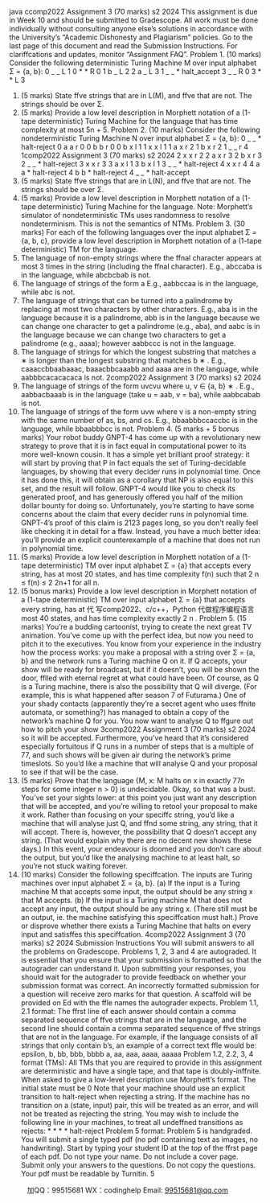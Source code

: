 java ccomp2022 Assignment 3 (70 marks) s2 2024
This assignment is due in Week 10 and should be submitted to Gradescope.
All work must be done individually without consulting anyone else’s solutions in accordance
with the University’s “Academic Dishonesty and Plagiarism” policies.
Go to the last page of this document and read the Submission Instructions. For clariffcations
and updates, monitor “Assignment FAQ”.
Problem 1. (10 marks) Consider the following deterministic Turing Machine M
over input alphabet Σ = {a, b}:
0 _ _ L 1
0 * * R 0
1 b _ L 2
2 a _ L 3
1 _ _ * halt_accept
3 _ _ R 0
3 * * L 3
1. (5 marks) State ffve strings that are in L(M), and ffve that are not. The
strings should be over Σ.
2. (5 marks) Provide a low level description in Morphett notation of a (1-tape
deterministic) Turing Machine for the language that has time complexity at
most 5n + 5.
Problem 2. (10 marks) Consider the following nondeterministic Turing Machine
N over input alphabet Σ = {a, b}:
0 _ _ * halt-reject
0 a a r 0
0 b b r 0
0 b x l 1
1 x x l 1
1 a x r 2
1 b x r 2
1 _ _ r 4
1comp2022 Assignment 3 (70 marks) s2 2024
2 x x r 2
2 a x r 3
2 b x r 3
2 _ _ * halt-reject
3 x x r 3
3 a x l 1
3 b x l 1
3 _ _ * halt-reject
4 x x r 4
4 a a * halt-reject
4 b b * halt-reject
4 _ _ * halt-accept
1. (5 marks) State ffve strings that are in L(N), and ffve that are not. The
strings should be over Σ.
2. (5 marks) Provide a low level description in Morphett notation of a (1-tape
deterministic) Turing Machine for the language.
Note: Morphett’s simulator of nondeterministic TMs uses randomness to resolve
nondeterminism. This is not the semantics of NTMs.
Problem 3. (30 marks) For each of the following languages over the input alphabet
Σ = {a, b, c}, provide a low level description in Morphett notation of a
(1-tape deterministic) TM for the language.
1. The language of non-empty strings where the ffnal character appears at
most 3 times in the string (including the ffnal character).
E.g., abccaba is in the language, while abcbcbab is not.
2. The language of strings of the form a
E.g., aabbccaa is in the language, while abc is not.
3. The language of strings that can be turned into a palindrome by replacing
at most two characters by other characters.
E.g., aba is in the language because it is a palindrome, abb is in the language
 because we can change one character to get a palindrome (e.g., aba),
and aabc is in the language because we can change two characters to get a
palindrome (e.g., aaaa); however aabbccc is not in the language.
4. The language of strings for which the longest substring that matches a
∗
is
longer than the longest substring that matches b
∗
.
E.g., caaaccbbaabaaac, baaacbbcaaabb and aaaa are in the language, while
aabbbcacacacaca is not.
2comp2022 Assignment 3 (70 marks) s2 2024
5. The language of strings of the form uvcvu where u, v ∈ {a, b}
∗
.
E.g., aabbacbaaab is in the language (take u = aab, v = ba), while aabbcabab
is not.
6. The language of strings of the form uvw where v is a non-empty string with
the same number of as, bs, and cs. E.g., bbaabbbccaccbc is in the language,
while bbaabbbcc is not.
Problem 4. (5 marks + 5 bonus marks)
Your robot buddy GNPT-4 has come up with a revolutionary new strategy to
prove that it is in fact equal in computational power to its more well-known
cousin. It has a simple yet brilliant proof strategy: it will start by proving that
P in fact equals the set of Turing-decidable languages, by showing that every
decider runs in polynomial time. Once it has done this, it will obtain as a corollary
 that NP is also equal to this set, and the result will follow. GNPT-4 would
like you to check its generated proof, and has generously offered you half of the
million dollar bounty for doing so.
Unfortunately, you’re starting to have some concerns about the claim that every
decider runs in polynomial time. GNPT-4’s proof of this claim is 2123 pages
long, so you don’t really feel like checking it in detail for a ffaw. Instead, you
have a much better idea: you’ll provide an explicit counterexample of a machine
that does not run in polynomial time.
1. (5 marks) Provide a low level description in Morphett notation of a (1-tape
deterministic) TM over input alphabet Σ = {a} that accepts every string, has
at most 20 states, and has time complexity f(n) such that 2
n ≤ f(n) ≤ 2
2n+1
for all n.
2. (5 bonus marks) Provide a low level description in Morphett notation of a
(1-tape deterministic) TM over input alphabet Σ = {a} that accepts every
string, has at 代 写comp2022、c/c++，Python
代做程序编程语言most 40 states, and has time complexity exactly 2
n
.
Problem 5. (15 marks)
You’re a budding cartoonist, trying to create the next great TV animation. You’ve
come up with the perfect idea, but now you need to pitch it to the executives.
You know from your experience in the industry how the process works: you
make a proposal with a string over Σ = {a, b} and the network runs a Turing
machine Q on it. If Q accepts, your show will be ready for broadcast, but if
it doesn’t, you will be shown the door, fflled with eternal regret at what could
have been. Of course, as Q is a Turing machine, there is also the possibility that
Q will diverge. (For example, this is what happened after season 7 of Futurama.)
One of your shady contacts (apparently they’re a secret agent who uses ffnite automata,
 or something?) has managed to obtain a copy of the network’s machine
Q for you. You now want to analyse Q to ffgure out how to pitch your show
3comp2022 Assignment 3 (70 marks) s2 2024
so it will be accepted. Furthermore, you’ve heard that it’s considered especially
fortuitous if Q runs in a number of steps that is a multiple of 77, and such shows
will be given air during the network’s prime timeslots. So you’d like a machine
that will analyse Q and your proposal to see if that will be the case.
1. (5 marks) Prove that the language {M, x: M halts on x in exactly 77n steps
for some integer n > 0} is undecidable.
Okay, so that was a bust. You’ve set your sights lower: at this point you just want
any description that will be accepted, and you’re willing to retool your proposal
to make it work. Rather than focusing on your speciffc string, you’d like a
machine that will analyse just Q, and ffnd some string, any string, that it will
accept. There is, however, the possibility that Q doesn’t accept any string. (That
would explain why there are no decent new shows these days.) In this event,
your endeavour is doomed and you don’t care about the output, but you’d like
the analysing machine to at least halt, so you’re not stuck waiting forever.
2. (10 marks) Consider the following speciffcation. The inputs are Turing machines
 over input alphabet Σ = {a, b}.
(a) If the input is a Turing machine M that accepts some input, the output
should be any string x that M accepts.
(b) If the input is a Turing machine M that does not accept any input, the
output should be any string x. (There still must be an output, ie. the
machine satisfying this speciffcation must halt.)
Prove or disprove whether there exists a Turing Machine that halts on every
input and satisffes this speciffcation.
4comp2022 Assignment 3 (70 marks) s2 2024
Submission Instructions
You will submit answers to all the problems on Gradescope.
Problems 1, 2, 3 and 4 are autograded.
It is essential that you ensure that your submission is formatted so that the autograder can
understand it. Upon submitting your responses, you should wait for the autograder to provide
feedback on whether your submission format was correct. An incorrectly formatted submission
for a question will receive zero marks for that question. A scaffold will be provided on Ed
with the ffle names the autograder expects.
Problem 1.1, 2.1 format:
The ffrst line of each answer should contain a comma separated sequence of ffve strings that are
in the language, and the second line should contain a comma separated sequence of ffve strings
that are not in the language. For example, if the language consists of all strings that only contain
b’s, an example of a correct text ffle would be:
epsilon, b, bb, bbb, bbbb
a, aa, aaa, aaaa, aaaaa
Problem 1.2, 2.2, 3, 4 format (TMs):
All TMs that you are required to provide in this assignment are deterministic and have a single
tape, and that tape is doubly-inffnite. When asked to give a low-level description use Morphett’s
format. The initial state must be 0
Note that your machine should use an explicit transition to halt-reject when rejecting a string. If
the machine has no transition on a (state, input) pair, this will be treated as an error, and will not
be treated as rejecting the string. You may wish to include the following line in your machines,
to treat all undeffned transitions as rejects: * * * * halt-reject
Problem 5 format:
Problem 5 is handgraded. You will submit a single typed pdf (no pdf containing text as images,
no handwriting). Start by typing your student ID at the top of the ffrst page of each pdf. Do not
type your name. Do not include a cover page. Submit only your answers to the questions. Do
not copy the questions. Your pdf must be readable by Turnitin.
5

         
加QQ：99515681  WX：codinghelp  Email: 99515681@qq.com
